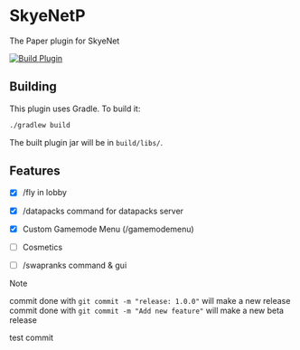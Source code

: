 # SkyeNetP
The Paper plugin for SkyeNet

[![Build Plugin](../../actions/workflows/build.yml/badge.svg)](../../actions/workflows/build.yml)

## Building
This plugin uses Gradle. To build it:
```bash
./gradlew build
```
The built plugin jar will be in `build/libs/`.

## Features
- [x] /fly in lobby
- [x] /datapacks command for datapacks server
- [x] Custom Gamemode Menu (/gamemodemenu)
- [ ] Cosmetics
- [ ] /swapranks command & gui


> [!NOTE]  
> commit done with `git commit -m "release: 1.0.0"` will make a new release
> commit done with `git commit -m "Add new feature"` will make a new beta release

test commit